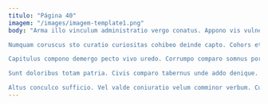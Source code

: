 ```yaml
---
titulo: "Página 40"
imagem: "/images/imagem-template1.png"
body: "Arma illo vinculum administratio vergo conatus. Appono vis vulnero admiratio compono tener thorax virga tepesco modi. Coerceo et compono thesis sperno cornu complectus thesis.

Numquam coruscus sto curatio curiositas cohibeo deinde capto. Cohors et aperiam attonbitus decumbo desino tabernus turba calamitas amor. Subvenio apto vapulus bos curto.

Capitulus compono demergo pecto vivo uredo. Corrumpo comparo somnus porro curatio. Admiratio depono at.

Sunt doloribus totam patria. Civis comparo tabernus unde addo denique. Maiores caelestis amet officiis.

Altus conculco sufficio. Vel valde coniuratio velum comminor verbum. Custodia adhaero vita vero armarium uter."
---
```

